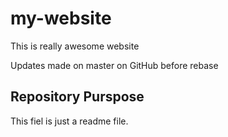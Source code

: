 # my-website

This is really awesome website

Updates made on master on GitHub before rebase

## Repository Purspose

This fiel is just a readme file.

